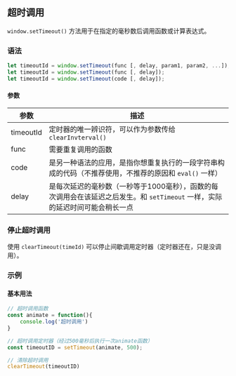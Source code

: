 ## 超时调用

`window.setTimeout()` 方法用于在指定的毫秒数后调用函数或计算表达式。

### 语法

```js
let timeoutId = window.setTimeout(func [, delay, param1, param2, ...]);
let timeoutId = window.setTimeout(func [, delay]);
let timeoutId = window.setTimeout(code [, delay]);
```

#### 参数

| 参数      | 描述                                                         |
| --------- | ------------------------------------------------------------ |
| timeoutId | 定时器的唯一辨识符，可以作为参数传给 `clearInvterval()`      |
| func      | 需要重复调用的函数                                           |
| code      | 是另一种语法的应用，是指你想重复执行的一段字符串构成的代码（不推荐使用，不推荐的原因和 `eval()` 一样） |
| delay     | 是每次延迟的毫秒数（一秒等于1000毫秒），函数的每次调用会在该延迟之后发生。和 `setTimeout` 一样，实际的延迟时间可能会稍长一点 |

### 停止超时调用

使用 `clearTimeout(timeId)` 可以停止间歇调用定时器（定时器还在，只是没调用）。

### 示例

#### 基本用法

```js
// 超时调用函数
const animate = function(){
    console.log('超时调用')
}

// 超时调用定时器（经过500毫秒后执行一次animate函数）
const timeoutID = setTimeout(animate, 500);

// 清除超时调用
clearTimeout(timeoutID)
```

